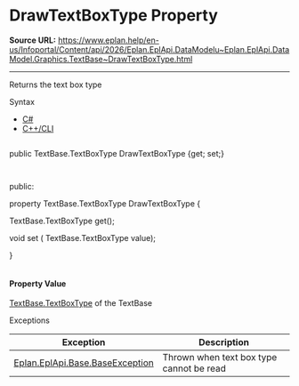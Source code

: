 # DrawTextBoxType Property

**Source URL:** https://www.eplan.help/en-us/Infoportal/Content/api/2026/Eplan.EplApi.DataModelu~Eplan.EplApi.DataModel.Graphics.TextBase~DrawTextBoxType.html

---

Returns the text box type

Syntax

- [C#](#i-syntax-CS)
- [C++/CLI](#i-syntax-CPP2005)

```
```
public TextBase.TextBoxType DrawTextBoxType {get; set;}
```
```

```
```
public:

property TextBase.TextBoxType DrawTextBoxType {

   TextBase.TextBoxType get();

   void set (    TextBase.TextBoxType value);

}
```
```

#### Property Value

[TextBase.TextBoxType](Eplan.EplApi.DataModelu~Eplan.EplApi.DataModel.Graphics.TextBase+TextBoxType.html) of the TextBase

Exceptions

| Exception | Description |
| --- | --- |
| [Eplan.EplApi.Base.BaseException](Eplan.EplApi.Baseu~Eplan.EplApi.Base.BaseException.html) | Thrown when text box type cannot be read |
